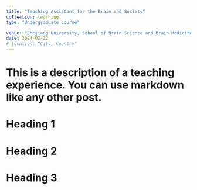 ```yaml
---
title: "Teaching Assistant for the Brain and Society"
collection: teaching
type: "Undergraduate course"

venue: "Zhejiang University, School of Brain Science and Brain Medicine"
date: 2024-02-22
# location: "City, Country"
---
```


# This is a description of a teaching experience. You can use markdown like any other post.

Heading 1
======

Heading 2
======

Heading 3
======

